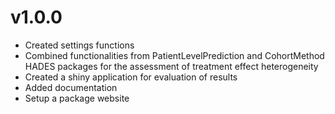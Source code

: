 v1.0.0
=============================================
- Created settings functions
- Combined functionalities from PatientLevelPrediction and CohortMethod HADES packages for the assessment of treatment effect heterogeneity
- Created a shiny application for evaluation of results
- Added documentation
- Setup a package website
